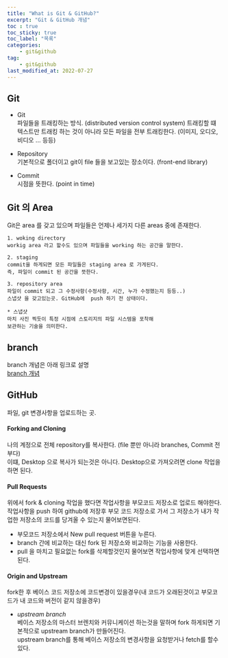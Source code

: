 ```yaml
---
title: "What is Git & GitHub?"
excerpt: "Git & GitHub 개념"
toc : true
toc_sticky: true
toc_label: "목록"
categories:
    - git&github
tag:
    - git&github
last_modified_at: 2022-07-27
---
```

## Git

* Git  
파일들을 트래킹하는 방식. (distributed version control system)
트래킹할 떄 텍스트만 트래킹 하는 것이 아니라 모든 파일을 전부 트래킹한다. (이미지, 오디오, 비디오 ... 등등)

* Repository  
기본적으로 폴더이고 git이 file 들을 보고있는 장소이다. (front-end library)

* Commit  
시점을 뜻한다. (point in time)

## Git 의 Area
Git은 area 를 갖고 있으며 파일들은 언제나 세가지 다른 areas 중에 존재한다.
```
1. woking directory
workig area 라고 할수도 있으며 파일들을 working 하는 공간을 말한다.

2. staging
commit을 하게되면 모든 파일들은 staging area 로 가게된다.
즉, 파일이 commit 된 공간을 뜻한다.

3. repository area
파일이 commit 되고 그 수정사항(수정사항, 시간, 누가 수정했는지 등등..)
스냅샷 을 갖고있는곳. GitHub에  push 하기 전 상태이다.

* 스냅샷
마치 사진 찍듯이 특정 시점에 스토리지의 파일 시스템을 포착해
보관하는 기술을 의미한다.
```
## branch
branch 개념은 아래 링크로 설명  
[branch 개념](https://git-scm.com/book/ko/v2/Git-%EB%B8%8C%EB%9E%9C%EC%B9%98-%EB%B8%8C%EB%9E%9C%EC%B9%98%EB%9E%80-%EB%AC%B4%EC%97%87%EC%9D%B8%EA%B0%80)

## GitHub
파일, git 변경사항을 업로드하는 곳.

#### Forking and Cloning
나의 계정으로 전체 repository를 복사한다. (file 뿐만 아니라 branches, Commit 전부다)  
이떄, Desktop 으로 복사가 되는것은 아니다. Desktop으로 가져오려면 clone 작업을 하면 된다.

#### Pull Requests
위에서 fork & cloning 작업을 했다면 작업사항을 부모코드 저장소로 업로드 해야한다.  
작업사항을 push 하여 github에 저장후 부모 코드 저장소로 가서 그 저장소가 내가 작업한 저장소의 코드를 당겨올 수 있는지 물어보면된다.
- 부모코드 저장소에서 New pull request 버튼을 누른다.
- branch 간에 비교하는 대신 fork 된 저장소와 비교하는 기능을 사용한다.
- pull 을 마치고 필요없는 fork를 삭제할것인지 물어보면 작업사항에 맞게 선택하면 된다.

#### Origin and Upstream
fork한 후 베이스 코드 저장소에 코드변경이 있을경우(내 코드가 오래된것이고 부모코드가 내 코드와 버전이 같지 않을경우)  
- *upstream branch*  
 베이스 저장소의 마스터 브렌치와 커뮤니케이션 하는것을 말하며 fork 하게되면 기본적으로 upstream branch가 만들어진다.  
 upstream branch를 통해 베이스 저장소의 변경사항을 요청받거나 fetch를 할수있다.


